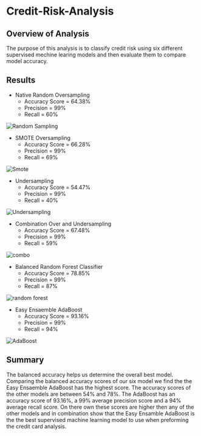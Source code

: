 # Credit-Risk-Analysis

## Overview of Analysis
The purpose of this analysis is to classify credit risk using six different supervised mechine learing models and then evaluate them to compare model accuracy.

## Results
- Native Random Oversampling
  - Accuracy Score = 64.38%
  - Precision = 99%
  - Recall = 60%

![Random Sampling](https://user-images.githubusercontent.com/117960721/235575110-92cf1119-6f54-43f4-8cdc-f366c42121ac.png)


- SMOTE Oversampling
  - Accuracy Score = 66.28%
  - Precision = 99%
  - Recall = 69%

![Smote](https://user-images.githubusercontent.com/117960721/235575069-131bbdbc-9521-4393-83d0-6892ac42530a.png)


- Undersampling
  - Accuracy Score = 54.47%
  - Precision = 99%
  - Recall = 40%

![Undersampling](https://user-images.githubusercontent.com/117960721/235575042-9a724e56-b23d-4ae3-8bb5-dc6c00b2cbe9.png)


- Combination Over and Undersampling
  - Accuracy Score = 67.48%
  - Precision = 99%
  - Recall = 59%

![combo](https://user-images.githubusercontent.com/117960721/235575023-91354de5-315f-488f-8626-c2477f730e8f.png)


- Balanced Random Forest Classifier
  - Accuracy Score = 78.85%
  - Precision = 99%
  - Recall = 87%

![random forest](https://user-images.githubusercontent.com/117960721/235575000-5084e3b7-a319-4a3a-abab-56a671bda239.png)


- Easy Ensaemble AdaBoost
  - Accuracy Score = 93.16%
  - Precision = 99%
  - Recall = 94%

![AdaBoost](https://user-images.githubusercontent.com/117960721/235577020-eacb23d5-6c35-4202-b95f-2e43d7467931.png)



## Summary
The balanced accuracy helps us determine the overall best model.  Comparing the balanced accuracy scores of our six model we find the the Easy Ensaemble AdaBoost has the highest score.  The accuracy scores of the other models are between 54% and 78%.  The AdaBoost has an accuracy score of 93.16%, a 99% average precision score and a 94% average recall score.  On there own these scores are higher then any of the other models and in combination show that the Easy Ensamble AdaBoost is the the best supervised machine learning model to use when preforming the credit card analysis.
